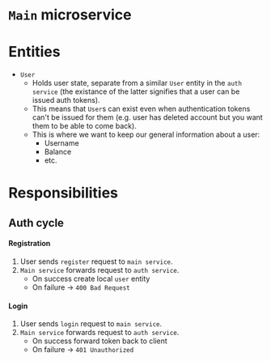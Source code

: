 # `Main` microservice

# Entities
* `User`
	* Holds user state, separate from a similar `User` entity in the `auth service` (the existance of the latter signifies that a user can be issued auth tokens).
	* This means that `User`s can exist even when authentication tokens can't be issued for them (e.g. user has deleted account but you want them to be able to come back).
	* This is where we want  to keep our general information about a user:
		- Username
		- Balance
		- etc.
# Responsibilities
## Auth cycle
#### Registration
1. User sends `register` request to `main service`.
2. `Main service` forwards request to `auth service`.
	- On success create local `user` entity 
	- On failure -> `400 Bad Request`
#### Login
1. User sends `login` request to `main service`. 
2. `Main service` forwards request to `auth service`.
	- On success forward token back to client
	- On failure -> `401 Unauthorized`
	